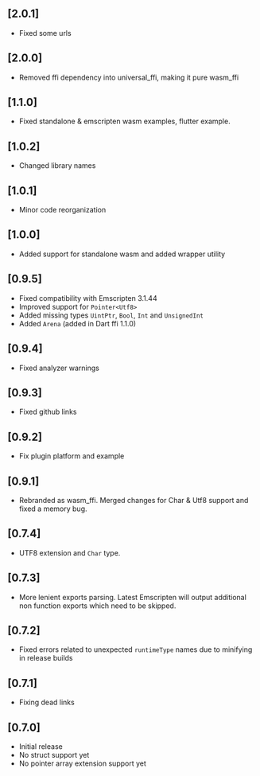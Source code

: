 ## [2.0.1]
* Fixed some urls

## [2.0.0]
* Removed ffi dependency into universal_ffi, making it pure wasm_ffi

## [1.1.0]
* Fixed standalone & emscripten wasm examples, flutter example.

## [1.0.2]
* Changed library names

## [1.0.1]
* Minor code reorganization

## [1.0.0]
* Added support for standalone wasm and added wrapper utility

## [0.9.5]
* Fixed compatibility with Emscripten 3.1.44
* Improved support for `Pointer<Utf8>`
* Added missing types `UintPtr`, `Bool`, `Int` and `UnsignedInt`
* Added `Arena` (added in Dart ffi 1.1.0)

## [0.9.4]
* Fixed analyzer warnings

## [0.9.3]
* Fixed github links

## [0.9.2]
* Fix plugin platform and example

## [0.9.1]
* Rebranded as wasm_ffi. Merged changes for Char & Utf8 support and fixed a memory bug.

## [0.7.4]
* UTF8 extension and `Char` type.

## [0.7.3]
* More lenient exports parsing. Latest Emscripten will output additional non function exports which need to be skipped.

## [0.7.2]
* Fixed errors related to unexpected `runtimeType` names due to minifying in release builds

## [0.7.1]
* Fixing dead links

## [0.7.0]
* Initial release
* No struct support yet
* No pointer array extension support yet
